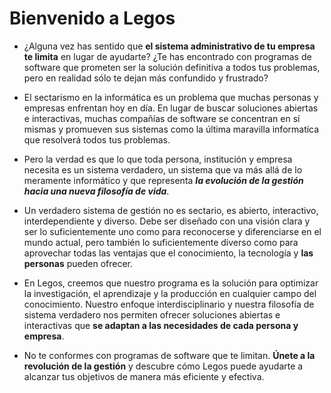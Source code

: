 # Bienvenido a Legos

* ¿Alguna vez has sentido que **el sistema administrativo de tu empresa te limita** en lugar de ayudarte? ¿Te has encontrado con programas de software que prometen ser la solución definitiva a todos tus problemas, pero en realidad sólo te dejan más confundido y frustrado?

* El sectarismo en la informática es un problema que muchas personas y empresas enfrentan hoy en día. En lugar de buscar soluciones abiertas e interactivas, muchas compañías de software se concentran en sí mismas y promueven sus sistemas como la última maravilla informatíca que resolverá todos tus problemas.

* Pero la verdad es que lo que toda persona, institución y empresa necesita es un sistema verdadero, un sistema que va más allá de lo meramente informático y que representa ***la evolución de la gestión hacia una nueva filosofía de vida***.

* Un verdadero sistema de gestión no es sectario, es abierto, interactivo, interdependiente y diverso. Debe ser diseñado con una visión clara y ser lo suficientemente uno como para reconocerse y diferenciarse en el mundo actual, pero también lo suficientemente diverso como para aprovechar todas las ventajas que el conocimiento, la tecnología y **las personas** pueden ofrecer.

* En Legos, creemos que nuestro programa es la solución para optimizar la investigación, el aprendizaje y la producción en cualquier campo del conocimiento. Nuestro enfoque interdisciplinario y nuestra filosofía de sistema verdadero nos permiten ofrecer soluciones abiertas e interactivas que **se adaptan a las necesidades de cada persona y empresa**.

* No te conformes con programas de software que te limitan. **Únete a la revolución de la gestión** y descubre cómo Legos puede ayudarte a alcanzar tus objetivos de manera más eficiente y efectiva.